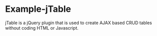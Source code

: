 # Example-jTable
jTable is a jQuery plugin that is used to create AJAX based CRUD tables without coding HTML or Javascript.
